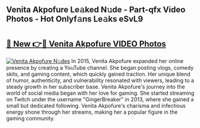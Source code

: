 ## Venita Akpofure Le𝚊ked N𝚞de - Part-qfx Video Photos - Hot Onlyf𝚊ns Le𝚊ks eSvL9

# <h2><a href="http://ab65884.deff.icu/?id=Venita+Akpofure">🔗 New 👉🔴 Venita Akpofure VIDEO Photos</a></h2>

[![Venita Akpofure N𝚞des](https://i.imgur.com/rIISA9y.gif)](http://ab65884.deff.icu/?id=Venita+Akpofure)
In 2015, Venita Akpofure expanded her online presence by creating a YouTube channel. She began posting vlogs, comedy skits, and gaming content, which quickly gained traction. Her unique blend of humor, authenticity, and vulnerability resonated with viewers, leading to a steady growth in her subscriber base. Venita Akpofure's journey into the world of social media began with her love for gaming. She started streaming on Twitch under the username "GingerBreaker" in 2013, where she gained a small but dedicated following. Venita Akpofure's charisma and infectious energy shone through her streams, making her a popular figure in the gaming community.
